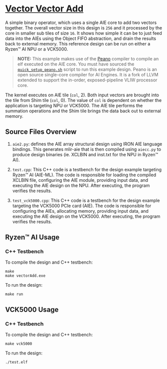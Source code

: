<!---//===- README.md --------------------------*- Markdown -*-===//
//
// This file is licensed under the Apache License v2.0 with LLVM Exceptions.
// See https://llvm.org/LICENSE.txt for license information.
// SPDX-License-Identifier: Apache-2.0 WITH LLVM-exception
//
// Copyright (C) 2022, Advanced Micro Devices, Inc.
// 
//===----------------------------------------------------------------------===//-->

# <ins>Vector Vector Add</ins>

A simple binary operator, which uses a single AIE core to add two vectors together.  The overall vector size in this design is `256` and it processed by the core in smaller sub tiles of size `16`.  It shows how simple it can be to just feed data into the AIEs using the Object FIFO abstraction, and drain the results back to external memory.  This reference design can be run on either a Ryzen™ AI NPU or a VCK5000.

> **NOTE:** This example makes use of the [Peano](https://github.com/Xilinx/llvm-aie) compiler to compile an elf executed on the AIE core. You must have sourced the [`quick_setup_peano.sh`](../../../utils/quick_setup_peano.sh) script to run this example design. Peano is an open source single-core compiler for AI Engines. It is a fork of LLVM extended to support the in-order, exposed-pipeline VLIW processor core.

The kernel executes on AIE tile (`col`, 2). Both input vectors are brought into the tile from Shim tile (`col`, 0). The value of `col` is dependent on whether the application is targeting NPU or VCK5000. The AIE tile performs the summation operations and the Shim tile brings the data back out to external memory.

## Source Files Overview

1. `aie2.py`: defines the AIE array structural design using IRON AIE language bindings. This generates mlir-aie that is then compiled using `aiecc.py` to produce design binaries (ie. XCLBIN and inst.txt for the NPU in Ryzen™ AI). 

1. `test.cpp`: This C++ code is a testbench for the design example targeting Ryzen™ AI (AIE-ML). The code is responsible for loading the compiled XCLBIN file, configuring the AIE module, providing input data, and executing the AIE design on the NPU. After executing, the program verifies the results.

1. `test_vck5000.cpp`: This C++ code is a testbench for the design example targeting the VCK5000 PCIe card (AIE). The code is responsible for configuring the AIEs, allocating memory, providing input data, and executing the AIE design on the VCK5000. After executing, the program verifies the results.

## Ryzen™ AI Usage

### C++ Testbench

To compile the design and C++ testbench:

```
make
make vectorAdd.exe
```

To run the design:

```
make run
```

## VCK5000 Usage

### C++ Testbench

To compile the design and C++ testbench:

```
make vck5000
```

To run the design:

```
./test.elf
```

